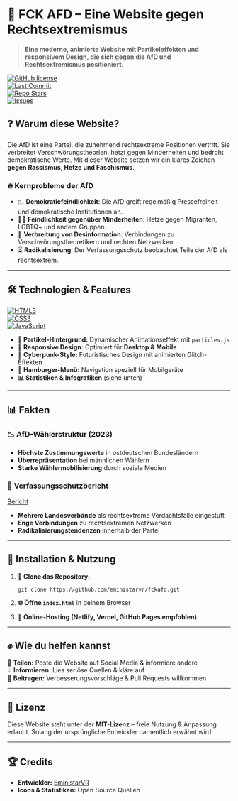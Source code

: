 # 🚨 FCK AFD – Eine Website gegen Rechtsextremismus



> **Eine moderne, animierte Website mit Partikeleffekten und responsivem Design, die sich gegen die AfD und Rechtsextremismus positioniert.**
>
> 
[![GitHub license](https://img.shields.io/github/license/eministarvr/fckafd?color=blue&style=for-the-badge)](https://github.com/eministarvr/fckafd/blob/main/LICENSE)  
[![Last Commit](https://img.shields.io/github/last-commit/eministarvr/fckafd?style=for-the-badge)](https://github.com/eministarvr/fckafd/commits/main)  
[![Repo Stars](https://img.shields.io/github/stars/eministarvr/fckafd?color=yellow&style=for-the-badge)](https://github.com/eministarvr/fckafd/stargazers)  
[![Issues](https://img.shields.io/github/issues/eministarvr/fckafd?color=red&style=for-the-badge)](https://github.com/eministarvr/fckafd/issues)  


## ❓ **Warum diese Website?**

Die AfD ist eine Partei, die zunehmend rechtsextreme Positionen vertritt. Sie verbreitet Verschwörungstheorien, hetzt gegen Minderheiten und bedroht demokratische Werte. Mit dieser Website setzen wir ein klares Zeichen **gegen Rassismus, Hetze und Faschismus**.

### 🔥 **Kernprobleme der AfD**

- 📉 **Demokratiefeindlichkeit**: Die AfD greift regelmäßig Pressefreiheit und demokratische Institutionen an.
- 🏳️‍🌈 **Feindlichkeit gegenüber Minderheiten**: Hetze gegen Migranten, LGBTQ+ und andere Gruppen.
- 📢 **Verbreitung von Desinformation**: Verbindungen zu Verschwörungstheoretikern und rechten Netzwerken.
- ⏳ **Radikalisierung**: Der Verfassungsschutz beobachtet Teile der AfD als rechtsextrem.

---

## 🛠 **Technologien & Features**

[![HTML5](https://img.shields.io/badge/HTML5-E34F26?style=social&logo=html5&logoColor=white)](https://developer.mozilla.org/en-US/docs/Web/HTML)  
[![CSS3](https://img.shields.io/badge/CSS3-1572B6?style=social&logo=css3&logoColor=white)](https://developer.mozilla.org/en-US/docs/Web/CSS)  
[![JavaScript](https://img.shields.io/badge/JavaScript-F7DF1E?style=social&logo=javascript&logoColor=black)](https://developer.mozilla.org/en-US/docs/Web/JavaScript)  

- **🌌 Partikel-Hintergrund:** Dynamischer Animationseffekt mit `particles.js`
- **📱 Responsive Design:** Optimiert für **Desktop & Mobile**
- **🎨 Cyberpunk-Style:** Futuristisches Design mit animierten Glitch-Effekten
- **🍔 Hamburger-Menü:** Navigation speziell für Mobilgeräte
- **📊 Statistiken & Infografiken** (siehe unten)

---

## 📊 **Fakten**

### 📉 **AfD-Wählerstruktur (2023)**  


- **Höchste Zustimmungswerte** in ostdeutschen Bundesländern
- **Überrepräsentation** bei männlichen Wählern
- **Starke Wählermobilisierung** durch soziale Medien

### 📢 **Verfassungsschutzbericht**  
[Bericht](https://www.verfassungsschutz.de/SharedDocs/pressemitteilungen/DE/2022/pressemitteilung-2022-1-afd.html)

- **Mehrere Landesverbände** als rechtsextreme Verdachtsfälle eingestuft
- **Enge Verbindungen** zu rechtsextremen Netzwerken
- **Radikalisierungstendenzen** innerhalb der Partei

---

## 📌 **Installation & Nutzung**

1. **📂 Clone das Repository:**

   ```git clone https://github.com/eministarvr/fckafd.git```

3. **🌐 Öffne `index.html`** in deinem Browser

4. **📡 Online-Hosting (Netlify, Vercel, GitHub Pages empfohlen)**

---

## ✊ **Wie du helfen kannst**

📣 **Teilen:** Poste die Website auf Social Media & informiere andere  
💡 **Informieren:** Lies seriöse Quellen & kläre auf  
🎨 **Beitragen:** Verbesserungsvorschläge & Pull Requests willkommen

---

## 📜 **Lizenz**

Diese Website steht unter der **MIT-Lizenz** – freie Nutzung & Anpassung erlaubt. Solang der ursprüngliche Entwickler namentlich erwähnt wird.

---

## 🏆 **Credits**

- **Entwickler:** [EministarVR](https://eministar.netlify.app)
- **Icons & Statistiken:** Open Source Quellen
